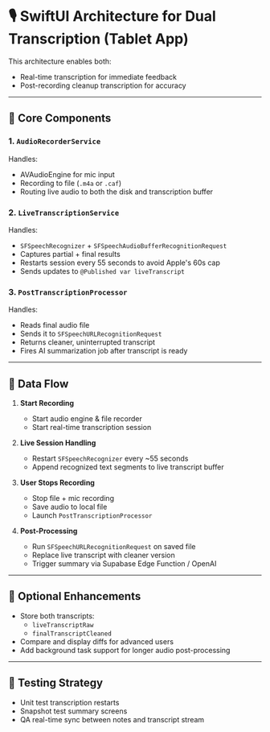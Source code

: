 # 🎙️ SwiftUI Architecture for Dual Transcription (Tablet App)

This architecture enables both:
- Real-time transcription for immediate feedback
- Post-recording cleanup transcription for accuracy

---

## 🧱 Core Components

### 1. `AudioRecorderService`
Handles:
- AVAudioEngine for mic input
- Recording to file (`.m4a` or `.caf`)
- Routing live audio to both the disk and transcription buffer

### 2. `LiveTranscriptionService`
Handles:
- `SFSpeechRecognizer` + `SFSpeechAudioBufferRecognitionRequest`
- Captures partial + final results
- Restarts session every 55 seconds to avoid Apple's 60s cap
- Sends updates to `@Published var liveTranscript`

### 3. `PostTranscriptionProcessor`
Handles:
- Reads final audio file
- Sends it to `SFSpeechURLRecognitionRequest`
- Returns cleaner, uninterrupted transcript
- Fires AI summarization job after transcript is ready

---

## 🧩 Data Flow

1. **Start Recording**
   - Start audio engine & file recorder
   - Start real-time transcription session

2. **Live Session Handling**
   - Restart `SFSpeechRecognizer` every ~55 seconds
   - Append recognized text segments to live transcript buffer

3. **User Stops Recording**
   - Stop file + mic recording
   - Save audio to local file
   - Launch `PostTranscriptionProcessor`

4. **Post-Processing**
   - Run `SFSpeechURLRecognitionRequest` on saved file
   - Replace live transcript with cleaner version
   - Trigger summary via Supabase Edge Function / OpenAI

---

## 🧠 Optional Enhancements

- Store both transcripts:
  - `liveTranscriptRaw`
  - `finalTranscriptCleaned`
- Compare and display diffs for advanced users
- Add background task support for longer audio post-processing

---

## 🧪 Testing Strategy

- Unit test transcription restarts
- Snapshot test summary screens
- QA real-time sync between notes and transcript stream
